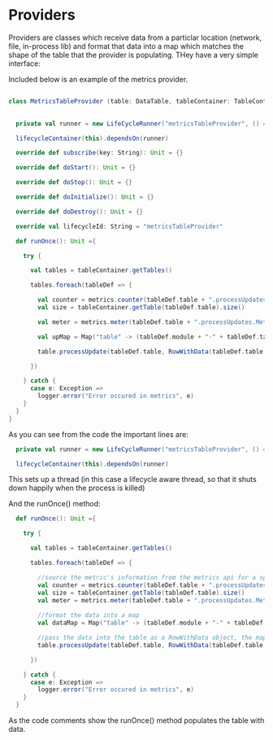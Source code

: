 # Providers
Providers are classes which receive data from a particlar location (network, file, in-process lib) and format that data into a map which matches the shape of the table
that the provider is populating. THey have a very simple interface:

Included below is an example of the metrics provider.

```scala

class MetricsTableProvider (table: DataTable, tableContainer: TableContainer)(implicit clock: Clock, lifecycleContainer: LifecycleContainer,
                                                                              metrics: MetricsProvider ) extends Provider with StrictLogging {

  private val runner = new LifeCycleRunner("metricsTableProvider", () => runOnce, minCycleTime = 1_000)

  lifecycleContainer(this).dependsOn(runner)

  override def subscribe(key: String): Unit = {}

  override def doStart(): Unit = {}

  override def doStop(): Unit = {}

  override def doInitialize(): Unit = {}

  override def doDestroy(): Unit = {}

  override val lifecycleId: String = "metricsTableProvider"

  def runOnce(): Unit ={

    try {

      val tables = tableContainer.getTables()

      tables.foreach(tableDef => {

        val counter = metrics.counter(tableDef.table + ".processUpdates.Counter");
        val size = tableContainer.getTable(tableDef.table).size()

        val meter = metrics.meter(tableDef.table + ".processUpdates.Meter")

        val upMap = Map("table" -> (tableDef.module + "-" + tableDef.table), "updateCount" -> counter.getCount, "size" -> size, "updatesPerSecond" -> meter.getOneMinuteRate);

        table.processUpdate(tableDef.table, RowWithData(tableDef.table, upMap), clock.now())

      })

    } catch {
      case e: Exception =>
        logger.error("Error occured in metrics", e)
    }
  }
}
 ```

As you can see from the code the important lines are:

```scala
  private val runner = new LifeCycleRunner("metricsTableProvider", () => runOnce, minCycleTime = 1_000)

  lifecycleContainer(this).dependsOn(runner)

```

This sets up a thread (in this case a lifecycle aware thread, so that it shuts down happily when the process is killed)

And the runOnce() method:

```scala
  def runOnce(): Unit ={

    try {

      val tables = tableContainer.getTables()

      tables.foreach(tableDef => {

        //source the metric's information from the metrics api for a specific table
        val counter = metrics.counter(tableDef.table + ".processUpdates.Counter");
        val size = tableContainer.getTable(tableDef.table).size()
        val meter = metrics.meter(tableDef.table + ".processUpdates.Meter")
        
        //format the data into a map
        val dataMap = Map("table" -> (tableDef.module + "-" + tableDef.table), "updateCount" -> counter.getCount, "size" -> size, "updatesPerSecond" -> meter.getOneMinuteRate);

        //pass the data into the table as a RowWithData object, the map embedded within
        table.processUpdate(tableDef.table, RowWithData(tableDef.table, dataMap), clock.now())

      })

    } catch {
      case e: Exception =>
        logger.error("Error occured in metrics", e)
    }
  }
```

As the code comments show the runOnce() method populates the table with data. 



